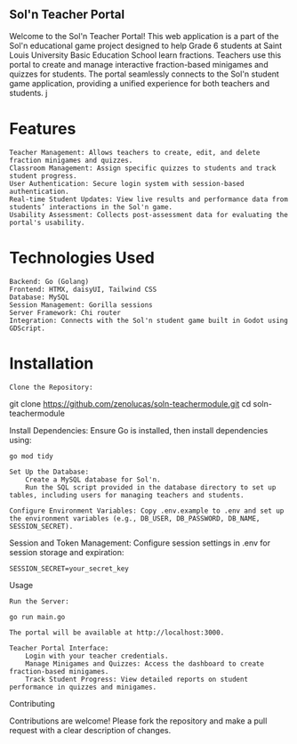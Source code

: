 ## Sol'n Teacher Portal

Welcome to the Sol'n Teacher Portal! This web application is a part of the Sol'n educational game project designed to help Grade 6 students at Saint Louis University Basic Education School learn fractions. Teachers use this portal to create and manage interactive fraction-based minigames and quizzes for students. The portal seamlessly connects to the Sol'n student game application, providing a unified experience for both teachers and students.
j
# Features

    Teacher Management: Allows teachers to create, edit, and delete fraction minigames and quizzes.
    Classroom Management: Assign specific quizzes to students and track student progress.
    User Authentication: Secure login system with session-based authentication.
    Real-time Student Updates: View live results and performance data from students’ interactions in the Sol'n game.
    Usability Assessment: Collects post-assessment data for evaluating the portal's usability.

# Technologies Used

    Backend: Go (Golang)
    Frontend: HTMX, daisyUI, Tailwind CSS
    Database: MySQL
    Session Management: Gorilla sessions
    Server Framework: Chi router
    Integration: Connects with the Sol'n student game built in Godot using GDScript.

# Installation

    Clone the Repository:

git clone https://github.com/zenolucas/soln-teachermodule.git
cd soln-teachermodule

Install Dependencies: Ensure Go is installed, then install dependencies using:

    go mod tidy

    Set Up the Database:
        Create a MySQL database for Sol'n.
        Run the SQL script provided in the database directory to set up tables, including users for managing teachers and students.

    Configure Environment Variables: Copy .env.example to .env and set up the environment variables (e.g., DB_USER, DB_PASSWORD, DB_NAME, SESSION_SECRET).

Session and Token Management: Configure session settings in .env for session storage and expiration:

    SESSION_SECRET=your_secret_key

Usage

    Run the Server:

    go run main.go

    The portal will be available at http://localhost:3000.

    Teacher Portal Interface:
        Login with your teacher credentials.
        Manage Minigames and Quizzes: Access the dashboard to create fraction-based minigames.
        Track Student Progress: View detailed reports on student performance in quizzes and minigames.

Contributing

Contributions are welcome! Please fork the repository and make a pull request with a clear description of changes.
